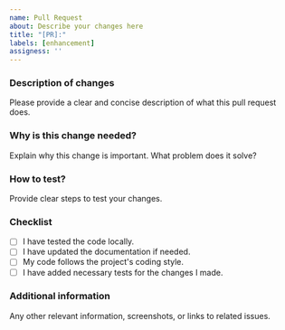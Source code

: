 ```yaml
---
name: Pull Request
about: Describe your changes here
title: "[PR]:"
labels: [enhancement]
assigness: ''
---
```


### Description of changes

Please provide a clear and concise description of what this pull request does.

### Why is this change needed?

Explain why this change is important. What problem does it solve?

### How to test?

Provide clear steps to test your changes.

### Checklist

- [ ] I have tested the code locally.
- [ ] I have updated the documentation if needed.
- [ ] My code follows the project's coding style.
- [ ] I have added necessary tests for the changes I made.

### Additional information

Any other relevant information, screenshots, or links to related issues.
